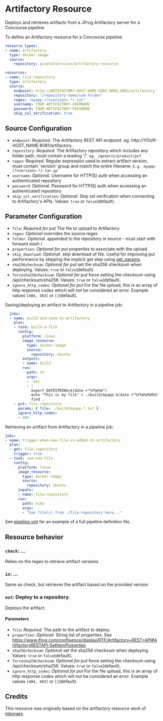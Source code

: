 # Artifactory Resource

Deploys and retrieves artifacts from a JFrog Artifactory server for a Concourse pipeline.

To define an Artifactory resource for a Concourse pipeline:

``` yaml
resource_types:
- name: artifactory
  type: docker-image
  source:
    repository: pivotalservices/artifactory-resource

resources:
- name: file-repository
  type: artifactory
  source:
    endpoint: http://ARTIFACTORY-HOST-NAME-GOES-HERE:8081/artifactory
    repository: "/repository-name/sub-folder"
    regex: "myapp-(?<version>.*).txt"
    username: YOUR-ARTIFACTORY-USERNAME
    password: YOUR-ARTIFACTORY-PASSWORD
    skip_ssl_verification: true
```

## Source Configuration

* `endpoint`: *Required.* The Artifactory REST API endpoint. eg. http://YOUR-HOST_NAME:8081/artifactory.  
* `repository`: *Required.* The Artifactory repository which includes any folder path, must contain a leading '/'. ```eg. /generic/product/pcf```  
* `regex`: *Required.* Regular expression used to extract artifact version, must contain 'version' group and match the entire filename. ```E.g. myapp-(?<version>.*).tar.gz```  
* `username`: *Optional.* Username for HTTP(S) auth when accessing an authenticated repository  
* `password`: *Optional.* Password for HTTP(S) auth when accessing an authenticated repository  
* `skip_ssl_verification`: *Optional.* Skip ssl verification when connecting to Artifactory's APIs. Values: ```true``` or ```false```(default).  

## Parameter Configuration

* `file`: *Required for put* The file to upload to Artifactory  
* `regex`: *Optional* overrides the source regex  
* `folder`: *Optional.* appended to the repository in source - must start with forward slash /  
* `properties`: *Optional for put* properties to associate with the upload
* `skip_download`: *Optional.* skip download of file. Useful for improving put performance by skipping the implicit get step using [get_params](https://concourse.ci/put-step.html#put-step-get-params).
* `sha256checksum`: *Optional for put* set the sha256 checksum when deploying. Values: ```true``` or ```false```(default).
* `forcesha256checksum`: *Optional for put* force setting the checksum using /api/checksum/sha256. Values: ```true``` or ```false```(default).
* `ignore_http_codes`: *Optional for put* For the file upload, this is an array of http response codes which will not be considered an error. Example values ```[404, 403]``` or ```[]```(default).

Saving/deploying an artifact to Artifactory in a pipeline job:

``` yaml
  jobs:
  - name: build-and-save-to-artifactory
    plan:
    - task: build-a-file
      config:
        platform: linux
        image_resource:
          type: docker-image
          source:
            repository: ubuntu
        outputs:
        - name: build
        run:
          path: sh
          args:
          - -exc
          - |
            export DATESTRING=$(date +"%Y%m%d")
            echo "This is my file" > ./build/myapp-$(date +"%Y%m%d%H%S").txt
            find .
    - put: file-repository
      params: { file: ./build/myapp-*.txt }
      ignore_http_codes:
      - 404
```

Retrieving an artifact from Artifactory in a pipeline job:

``` yaml
jobs:
- name: trigger-when-new-file-is-added-to-artifactory
  plan:
  - get: file-repository
    trigger: true
  - task: use-new-file
    config:
      platform: linux
      image_resource:
        type: docker-image
        source:
          repository: ubuntu
      inputs:
      - name: file-repository
      run:
        path: echo
        args:
        - "Use file(s) from ./file-repository here..."
```

See [pipeline.yml](https://github.com/pivotalservices/artifactory-resource/blob/master/pipeline.yml) for an example of a full pipeline definition file.

## Resource behavior

### `check`: ...

Relies on the regex to retrieve artifact versions


### `in`: ...

Same as check, but retrieves the artifact based on the provided version


### `out`: Deploy to a repository.

Deploys the artifact.

#### Parameters

* `file`: *Required.* The path to the artifact to deploy.
* `properties`: *Optional.*  String list of properties.  See https://www.jfrog.com/confluence/display/RTF/Artifactory+REST+API#ArtifactoryRESTAPI-SetItemProperties
* `sha256checksum`: *Optional* set the sha256 checksum when deploying. Values: ```true``` or ```false```(default).
* `forcesha256checksum`: *Optional for put* force setting the checksum using /api/checksum/sha256. Values: ```true``` or ```false```(default).
* `ignore_http_codes`: *Optional for put* For the file upload, this is an array of http response codes which will not be considered an error. Example values ```[404, 403]``` or ```[]```(default).

## Credits
This resource was originally based on the artifactory resource work of [mborges](https://github.com/mborges-pivotal/artifactory-resource).
